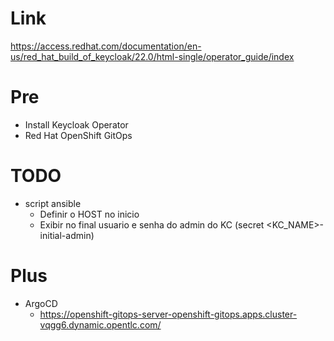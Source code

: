 # Link
https://access.redhat.com/documentation/en-us/red_hat_build_of_keycloak/22.0/html-single/operator_guide/index

# Pre
- Install Keycloak Operator
- Red Hat OpenShift GitOps

# TODO
- script ansible
  - Definir o HOST no inicio
  - Exibir no final usuario e senha do admin do KC (secret <KC_NAME>-initial-admin)

# Plus
- ArgoCD
  - https://openshift-gitops-server-openshift-gitops.apps.cluster-vqgg6.dynamic.opentlc.com/